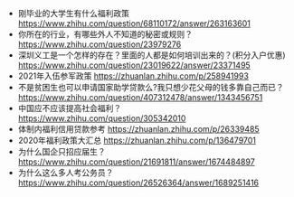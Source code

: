 * 刚毕业的大学生有什么福利政策 https://www.zhihu.com/question/68110172/answer/263163601
* 你所在的行业，有哪些外人不知道的秘密或规则？ https://www.zhihu.com/question/23979276
* 深圳义工是一个怎样的存在？里面的人都是如何培训出来的？(积分入户优惠) https://www.zhihu.com/question/23019622/answer/23371495
* 2021年入伍参军政策 https://zhuanlan.zhihu.com/p/258941993
* 不是贫困生也可以申请国家助学贷款么?我只想少花父母的钱多靠自己而已？ https://www.zhihu.com/question/407312478/answer/1343456751
* 中国应不应该提高社会福利？ https://www.zhihu.com/question/305342010
* 体制内福利信用贷款参考 https://zhuanlan.zhihu.com/p/26339485
* 2020年福利政策大汇总 https://zhuanlan.zhihu.com/p/136479701
* 为什么国企只招应届生？ https://www.zhihu.com/question/21691811/answer/1674484897
* 为什么这么多人考公务员？https://www.zhihu.com/question/26526364/answer/1689251416
